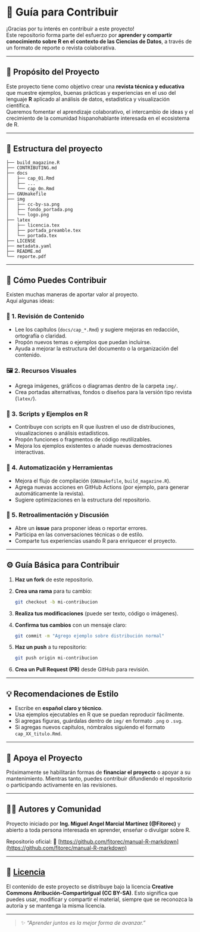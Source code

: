 # 🤝 Guía para Contribuir

¡Gracias por tu interés en contribuir a este proyecto!  
Este repositorio forma parte del esfuerzo por **aprender y compartir conocimiento sobre R en el contexto de las Ciencias de Datos**, a través de un formato de reporte o revista colaborativa.

---

## 🧭 Propósito del Proyecto

Este proyecto tiene como objetivo crear una **revista técnica y educativa** que muestre ejemplos, buenas prácticas y experiencias en el uso del lenguaje **R** aplicado al análisis de datos, estadística y visualización científica.  
Queremos fomentar el aprendizaje colaborativo, el intercambio de ideas y el crecimiento de la comunidad hispanohablante interesada en el ecosistema de R.

---

## 📂 Estructura del proyecto

```
├── build_magazine.R
├── CONTRIBUTING.md
├── docs
│   ├── cap_01.Rmd
│   ├── ...
│   └── cap_0n.Rmd
├── GNUmakefile
├── img
│   ├── cc-by-sa.png
│   ├── fondo_portada.png
│   └── logo.png
├── latex
│   ├── licencia.tex
│   ├── portada_preamble.tex
│   └── portada.tex
├── LICENSE
├── metadata.yaml
├── README.md
└── reporte.pdf
```

---

## 🚀 Cómo Puedes Contribuir

Existen muchas maneras de aportar valor al proyecto.  
Aquí algunas ideas:

### 🧩 1. Revisión de Contenido
- Lee los capítulos (`docs/cap_*.Rmd`) y sugiere mejoras en redacción, ortografía o claridad.
- Propón nuevos temas o ejemplos que puedan incluirse.
- Ayuda a mejorar la estructura del documento o la organización del contenido.

### 🖼️ 2. Recursos Visuales
- Agrega imágenes, gráficos o diagramas dentro de la carpeta `img/`.
- Crea portadas alternativas, fondos o diseños para la versión tipo revista (`latex/`).

### 🧪 3. Scripts y Ejemplos en R
- Contribuye con scripts en R que ilustren el uso de distribuciones, visualizaciones o análisis estadísticos.
- Propón funciones o fragmentos de código reutilizables.
- Mejora los ejemplos existentes o añade nuevas demostraciones interactivas.

### 🧰 4. Automatización y Herramientas
- Mejora el flujo de compilación (`GNUmakefile`, `build_magazine.R`).
- Agrega nuevas acciones en GitHub Actions (por ejemplo, para generar automáticamente la revista).
- Sugiere optimizaciones en la estructura del repositorio.

### 💬 5. Retroalimentación y Discusión
- Abre un **issue** para proponer ideas o reportar errores.
- Participa en las conversaciones técnicas o de estilo.
- Comparte tus experiencias usando R para enriquecer el proyecto.

---

## ⚙️ Guía Básica para Contribuir

1. **Haz un fork** de este repositorio.  
2. **Crea una rama** para tu cambio:

   ```bash
   git checkout -b mi-contribucion
   ```

3. **Realiza tus modificaciones** (puede ser texto, código o imágenes).
4. **Confirma tus cambios** con un mensaje claro:

   ```bash
   git commit -m "Agrego ejemplo sobre distribución normal"
   ```
5. **Haz un push** a tu repositorio:

   ```bash
   git push origin mi-contribucion
   ```
6. **Crea un Pull Request (PR)** desde GitHub para revisión.

---

## 💡 Recomendaciones de Estilo

* Escribe en **español claro y técnico**.
* Usa ejemplos ejecutables en R que se puedan reproducir fácilmente.
* Si agregas figuras, guárdalas dentro de `img/` en formato `.png` o `.svg`.
* Si agregas nuevos capítulos, nómbralos siguiendo el formato `cap_XX_titulo.Rmd`.

---

## 💸 Apoya el Proyecto

Próximamente se habilitarán formas de **financiar el proyecto** o apoyar a su mantenimiento.
Mientras tanto, puedes contribuir difundiendo el repositorio o participando activamente en las revisiones.

---

## 👩‍💻 Autores y Comunidad

Proyecto iniciado por **Ing. Miguel Angel Marcial Martínez (@Fitorec)**
y abierto a toda persona interesada en aprender, enseñar o divulgar sobre R.

Repositorio oficial:
🔗 [https://github.com/fitorec/manual-R-markdown](https://github.com/fitorec/manual-R-markdown)

---

## 📜 [Licencia](./LICENSE)

El contenido de este proyecto se distribuye bajo la licencia
**Creative Commons Atribución-CompartirIgual (CC BY-SA)**.
Esto significa que puedes usar, modificar y compartir el material,
siempre que se reconozca la autoría y se mantenga la misma licencia.

---

> ✨ *“Aprender juntos es la mejor forma de avanzar.”*



